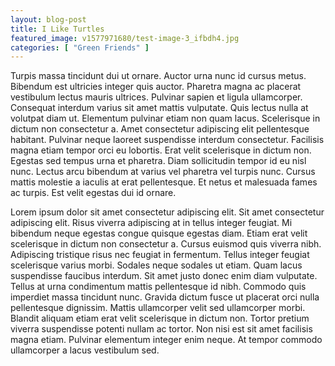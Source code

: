 ```yaml
---
layout: blog-post
title: I Like Turtles
featured_image: v1577971680/test-image-3_ifbdh4.jpg
categories: [ "Green Friends" ]
---
```


Turpis massa tincidunt dui ut ornare. Auctor urna nunc id cursus metus. Bibendum est ultricies integer quis auctor. Pharetra magna ac placerat vestibulum lectus mauris ultrices. Pulvinar sapien et ligula ullamcorper. Consequat interdum varius sit amet mattis vulputate. Quis lectus nulla at volutpat diam ut. Elementum pulvinar etiam non quam lacus. Scelerisque in dictum non consectetur a. Amet consectetur adipiscing elit pellentesque habitant. Pulvinar neque laoreet suspendisse interdum consectetur. Facilisis magna etiam tempor orci eu lobortis. Erat velit scelerisque in dictum non. Egestas sed tempus urna et pharetra. Diam sollicitudin tempor id eu nisl nunc. Lectus arcu bibendum at varius vel pharetra vel turpis nunc. Cursus mattis molestie a iaculis at erat pellentesque. Et netus et malesuada fames ac turpis. Est velit egestas dui id ornare.

Lorem ipsum dolor sit amet consectetur adipiscing elit. Sit amet consectetur adipiscing elit. Risus viverra adipiscing at in tellus integer feugiat. Mi bibendum neque egestas congue quisque egestas diam. Etiam erat velit scelerisque in dictum non consectetur a. Cursus euismod quis viverra nibh. Adipiscing tristique risus nec feugiat in fermentum. Tellus integer feugiat scelerisque varius morbi. Sodales neque sodales ut etiam. Quam lacus suspendisse faucibus interdum. Sit amet justo donec enim diam vulputate. Tellus at urna condimentum mattis pellentesque id nibh. Commodo quis imperdiet massa tincidunt nunc. Gravida dictum fusce ut placerat orci nulla pellentesque dignissim. Mattis ullamcorper velit sed ullamcorper morbi. Blandit aliquam etiam erat velit scelerisque in dictum non. Tortor pretium viverra suspendisse potenti nullam ac tortor. Non nisi est sit amet facilisis magna etiam. Pulvinar elementum integer enim neque. At tempor commodo ullamcorper a lacus vestibulum sed.
